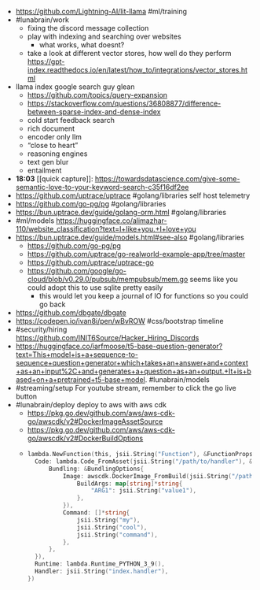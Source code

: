 - https://github.com/Lightning-AI/lit-llama #ml/training
- #lunabrain/work
	- fixing the discord message collection
	- play with indexing and searching over websites
		- what works, what doesnt?
	- take a look at different vector stores, how well do they perform https://gpt-index.readthedocs.io/en/latest/how_to/integrations/vector_stores.html
- llama index google search guy glean
	- https://github.com/topics/query-expansion
	- https://stackoverflow.com/questions/36808877/difference-between-sparse-index-and-dense-index
	- cold start feedback search
	- rich document
	- encoder only llm
	- “close to heart”
	- reasoning engines
	- text gen blur
	- entailment
- **18:03** [[quick capture]]:  https://towardsdatascience.com/give-some-semantic-love-to-your-keyword-search-c35f16df2ee
- https://github.com/uptrace/uptrace #golang/libraries self host telemetry
- https://github.com/go-pg/pg #golang/libraries
- https://bun.uptrace.dev/guide/golang-orm.html #golang/libraries
- #ml/models https://huggingface.co/alimazhar-110/website_classification?text=I+like+you.+I+love+you
- https://bun.uptrace.dev/guide/models.html#see-also #golang/libraries
	- https://github.com/go-pg/pg
	- https://github.com/uptrace/go-realworld-example-app/tree/master
	- https://github.com/uptrace/uptrace-go
	- https://github.com/google/go-cloud/blob/v0.29.0/pubsub/mempubsub/mem.go seems like you could adopt this to use sqlite pretty easily
		- this would let you keep a journal of IO for functions so you could go back
- https://github.com/dbgate/dbgate
- https://codepen.io/ivan8i/pen/wBvROW #css/bootstrap timeline
- #security/hiring https://github.com/INIT6Source/Hacker_Hiring_Discords
- https://huggingface.co/iarfmoose/t5-base-question-generator?text=This+model+is+a+sequence-to-sequence+question+generator+which+takes+an+answer+and+context+as+an+input%2C+and+generates+a+question+as+an+output.+It+is+based+on+a+pretrained+t5-base+model. #lunabrain/models
- #streaming/setup For youtube stream, remember to click the go live button
- #lunabrain/deploy deploy to aws with aws cdk
	- https://pkg.go.dev/github.com/aws/aws-cdk-go/awscdk/v2#DockerImageAssetSource
	- https://pkg.go.dev/github.com/aws/aws-cdk-go/awscdk/v2#DockerBuildOptions
	- ```go
	  lambda.NewFunction(this, jsii.String("Function"), &FunctionProps{
	  	Code: lambda.Code_FromAsset(jsii.String("/path/to/handler"), &AssetOptions{
	  		Bundling: &BundlingOptions{
	  			Image: awscdk.DockerImage_FromBuild(jsii.String("/path/to/dir/with/DockerFile"), &DockerBuildOptions{
	  				BuildArgs: map[string]*string{
	  					"ARG1": jsii.String("value1"),
	  				},
	  			}),
	  			Command: []*string{
	  				jsii.String("my"),
	  				jsii.String("cool"),
	  				jsii.String("command"),
	  			},
	  		},
	  	}),
	  	Runtime: lambda.Runtime_PYTHON_3_9(),
	  	Handler: jsii.String("index.handler"),
	  })
	  ```
